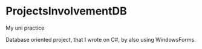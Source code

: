 # ProjectsInvolvementDB
My uni practice

Database oriented project, that I wrote on C#, by also using WindowsForms.
